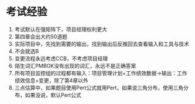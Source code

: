 # 考试经验

1. 考试默认在强矩阵下，项目经理权利更大
2. 第四章会出大约50道题
3. 实际项目中，先找到需要的输出，找到输出后反推回去查看输入和工具与技术
4. 不会就选B
5. 变更流程永远考虑CCB，不考虑项目经理
6. 陌生词汇PMBOK没有出现的词汇，永远不是正确答案
7. 所有项目监控组的过程都有输入：项目管理计划+工作绩效数据->输出：工作绩效信息+变更，除了第4章以外
8. 三点估算中，如果题目使用Pert公式就用Pert，如果说三角分布，使用三角分布，如果没说，默认Pert公式